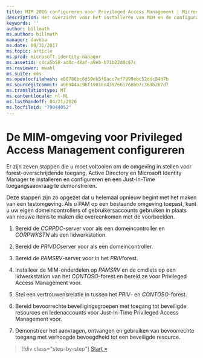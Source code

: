 ```yaml
---
title: MIM 2016 configureren voor Privileged Access Management | Microsoft Docs
description: Het overzicht voor het installeren van MIM en de configuratie voor Privileged Access Management.
keywords: ''
author: billmath
ms.author: billmath
manager: daveba
ms.date: 08/31/2017
ms.topic: article
ms.prod: microsoft-identity-manager
ms.assetid: c4ca5b58-ad0c-48af-a9eb-b71b22d0c67c
ms.reviewer: mwahl
ms.suite: ems
ms.openlocfilehash: e80786bc6d59eb5f8acc7ef7999ebc52ddc84d7b
ms.sourcegitcommit: a96944ac96f19018c43976617686b7c3696267d7
ms.translationtype: MT
ms.contentlocale: nl-NL
ms.lasthandoff: 04/21/2020
ms.locfileid: "79044052"
---
```

# <a name="configure-the-mim-environment-for-privileged-access-management"></a>De MIM-omgeving voor Privileged Access Management configureren

Er zijn zeven stappen die u moet voltooien om de omgeving in stellen voor forest-overschrijdende toegang, Active Directory en Microsoft Identity Manager te installeren en configureren en een Just-In-Time toegangsaanvraag te demonstreren.

Deze stappen zijn zo opgezet dat u helemaal opnieuw begint met het maken van een testomgeving. Als u PAM op een bestaande omgeving toepast, kunt u uw eigen domeincontrollers of gebruikersaccounts gebruiken in plaats van nieuwe items te maken die overeenkomen met de voorbeelden.

1. Bereid de *CORPDC*-server voor als een domeincontroller en *CORPWKSTN* als een lidwerkstation.

2. Bereid de *PRIVDC*server voor als een domeincontroller.

3.  Bereid de *PAMSRV*-server voor in het *PRIV*forest.

4.  Installeer de MIM-onderdelen op *PAMSRV* en de cmdlets op een lidwerkstation van het *CONTOSO*-forest en bereid ze voor Privileged Access Management voor.

5.  Stel een vertrouwensrelatie in tussen het *PRIV*- en *CONTOSO*-forest.

6.  Bereid bevoorrechte beveiligingsgroepen met toegang tot beveiligde resources en ledenaccounts voor Just-In-Time Privileged Access Management voor.

7.  Demonstreer het aanvragen, ontvangen en gebruiken van bevoorrechte toegang met verhoogde bevoegdheid tot een beveiligde resource.

> [!div class="step-by-step"]
> [Start »](step-1-prepare-corp-domain.md)
